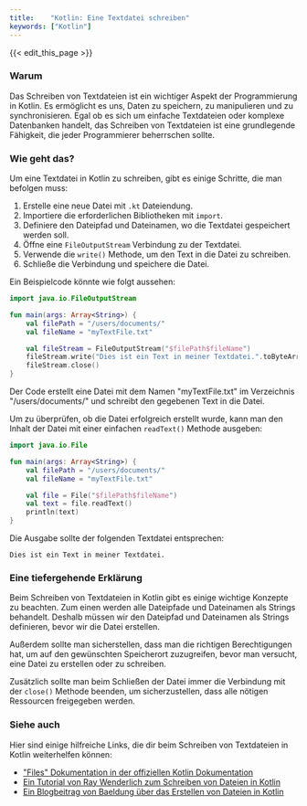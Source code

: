 ```yaml
---
title:    "Kotlin: Eine Textdatei schreiben"
keywords: ["Kotlin"]
---
```


{{< edit_this_page >}}

### Warum

Das Schreiben von Textdateien ist ein wichtiger Aspekt der Programmierung in Kotlin. Es ermöglicht es uns, Daten zu speichern, zu manipulieren und zu synchronisieren. Egal ob es sich um einfache Textdateien oder komplexe Datenbanken handelt, das Schreiben von Textdateien ist eine grundlegende Fähigkeit, die jeder Programmierer beherrschen sollte.

### Wie geht das?

Um eine Textdatei in Kotlin zu schreiben, gibt es einige Schritte, die man befolgen muss:

1. Erstelle eine neue Datei mit `.kt` Dateiendung.
2. Importiere die erforderlichen Bibliotheken mit `import`.
3. Definiere den Dateipfad und Dateinamen, wo die Textdatei gespeichert werden soll.
4. Öffne eine  `FileOutputStream` Verbindung zu der Textdatei.
5. Verwende die `write()` Methode, um den Text in die Datei zu schreiben.
6. Schließe die Verbindung und speichere die Datei.

Ein Beispielcode könnte wie folgt aussehen:

```Kotlin
import java.io.FileOutputStream

fun main(args: Array<String>) {
    val filePath = "/users/documents/"
    val fileName = "myTextFile.txt"

    val fileStream = FileOutputStream("$filePath$fileName")
    fileStream.write("Dies ist ein Text in meiner Textdatei.".toByteArray())
    fileStream.close()    
}
```

Der Code erstellt eine Datei mit dem Namen "myTextFile.txt" im Verzeichnis "/users/documents/" und schreibt den gegebenen Text in die Datei.

Um zu überprüfen, ob die Datei erfolgreich erstellt wurde, kann man den Inhalt der Datei mit einer einfachen `readText()` Methode ausgeben:

```Kotlin
import java.io.File

fun main(args: Array<String>) {
    val filePath = "/users/documents/"
    val fileName = "myTextFile.txt"

    val file = File("$filePath$fileName")
    val text = file.readText()
    println(text)
}
```

Die Ausgabe sollte der folgenden Textdatei entsprechen:

```
Dies ist ein Text in meiner Textdatei.
```

### Eine tiefergehende Erklärung

Beim Schreiben von Textdateien in Kotlin gibt es einige wichtige Konzepte zu beachten. Zum einen werden alle Dateipfade und Dateinamen als Strings behandelt. Deshalb müssen wir den Dateipfad und Dateinamen als Strings definieren, bevor wir die Datei erstellen.

Außerdem sollte man sicherstellen, dass man die richtigen Berechtigungen hat, um auf den gewünschten Speicherort zuzugreifen, bevor man versucht, eine Datei zu erstellen oder zu schreiben.

Zusätzlich sollte man beim Schließen der Datei immer die Verbindung mit der `close()` Methode beenden, um sicherzustellen, dass alle nötigen Ressourcen freigegeben werden.

### Siehe auch

Hier sind einige hilfreiche Links, die dir beim Schreiben von Textdateien in Kotlin weiterhelfen können:

- ["Files" Dokumentation in der offiziellen Kotlin Dokumentation](https://kotlinlang.org/api/latest/jvm/stdlib/kotlin.io/java.io.-file/)
- [Ein Tutorial von Ray Wenderlich zum Schreiben von Dateien in Kotlin](https://www.raywenderlich.com/18741115-kotlin-io-file)
- [Ein Blogbeitrag von Baeldung über das Erstellen von Dateien in Kotlin](https://www.baeldung.com/creating-files-kotlin)